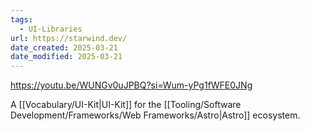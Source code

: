 ```yaml
---
tags:
  - UI-Libraries
url: https://starwind.dev/
date_created: 2025-03-21
date_modified: 2025-03-21
---
```

https://youtu.be/WUNGv0uJPBQ?si=Wum-yPg1fWFE0JNg

A [[Vocabulary/UI-Kit|UI-Kit]] for the [[Tooling/Software Development/Frameworks/Web Frameworks/Astro|Astro]] ecosystem. 